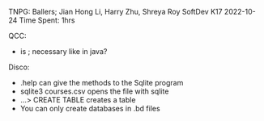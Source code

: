 
TNPG: Ballers; Jian Hong Li, Harry Zhu, Shreya Roy 
SoftDev 
K17
2022-10-24 
Time Spent: 1hrs

QCC:

 * is ; necessary like in java?
   

Disco:

 * .help can give the methods to the Sqlite program
 * sqlite3 courses.csv opens the file with sqlite
 * ...> CREATE TABLE creates a table
 * You can only create databases in .bd files
 
